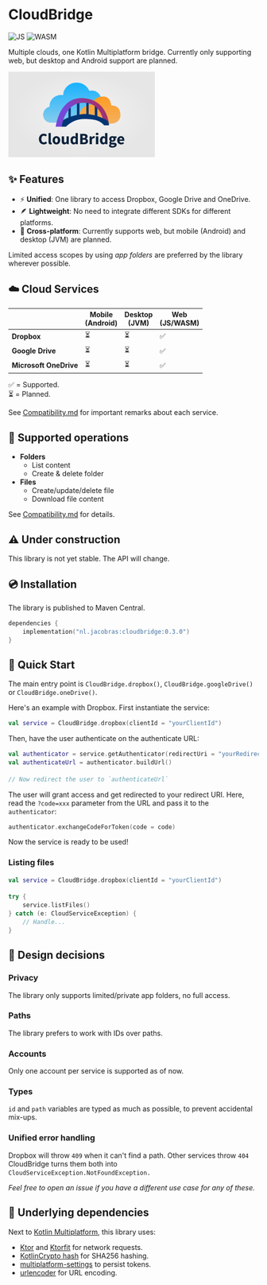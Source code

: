 # CloudBridge

![JS](https://img.shields.io/badge/JavaScript-yellow.svg?logo=javascript)
![WASM](https://img.shields.io/badge/WebAssembly-purple.svg?logo=webassembly)

Multiple clouds, one Kotlin Multiplatform bridge. Currently only supporting
web, but desktop and Android support are planned.

<img height="172" src="/docs/images/logo.png"/>

## ✨ Features

* ⚡ **Unified**: One library to access Dropbox, Google Drive and OneDrive.
* 🪶 **Lightweight**: No need to integrate different SDKs for different platforms.
* 📱 **Cross-platform**: Currently supports web, but mobile (Android) and
  desktop (JVM) are planned.

Limited access scopes by using _app folders_ are preferred by the library wherever possible.

## ☁️ Cloud Services

|                        | Mobile<br>(Android) | Desktop<br>(JVM) | Web<br>(JS/WASM) |
|------------------------|---------------------|------------------|------------------|
| **Dropbox**            | ⏳                   | ⏳                | ✅                |
| **Google Drive**       | ⏳                   | ⏳                | ✅                |
| **Microsoft OneDrive** | ⏳                   | ⏳                | ✅                |

✅ = Supported.<br>
⏳ = Planned.

See [Compatibility.md](docs/Compatibility.md) for important remarks about each service.

## 💾 Supported operations

* **Folders**
    * List content
    * Create & delete folder
* **Files**
    * Create/update/delete file
    * Download file content

See [Compatibility.md](docs/Compatibility.md) for details.

## ⚠️ Under construction

This library is not yet stable. The API will change.

## 💿 Installation

The library is published to Maven Central.

```kotlin
dependencies {
    implementation("nl.jacobras:cloudbridge:0.3.0")
}
```

## 🚀 Quick Start

The main entry point is `CloudBridge.dropbox()`, `CloudBridge.googleDrive()` or `CloudBridge.oneDrive()`.

Here's an example with Dropbox. First instantiate the service:

```kotlin
val service = CloudBridge.dropbox(clientId = "yourClientId")
```

Then, have the user authenticate on the authenticate URL:

```kotlin
val authenticator = service.getAuthenticator(redirectUri = "yourRedirectUri")
val authenticateUrl = authenticator.buildUrl()

// Now redirect the user to `authenticateUrl`
```

The user will grant access and get redirected to your redirect URI. Here, read
the `?code=xxx` parameter from the URL and pass it to the `authenticator`:

```kotlin
authenticator.exchangeCodeForToken(code = code)
```

Now the service is ready to be used!

### Listing files

```kotlin
val service = CloudBridge.dropbox(clientId = "yourClientId")

try {
    service.listFiles()
} catch (e: CloudServiceException) {
    // Handle...
}
```

## 📐 Design decisions

### Privacy

The library only supports limited/private app folders, no full access.

### Paths

The library prefers to work with IDs over paths.

### Accounts

Only one account per service is supported as of now.

### Types

`id` and `path` variables are typed as much as possible, to prevent
accidental mix-ups.

### Unified error handling

Dropbox will throw `409` when it can't find a path. Other services throw
`404` CloudBridge turns them both into `CloudServiceException.NotFoundException.`

_Feel free to open an issue if you have a different use case for any
of these._

## 🔗 Underlying dependencies

Next to [Kotlin Multiplatform](https://www.jetbrains.com/kotlin-multiplatform/), this library uses:

* [Ktor](https://ktor.io/) and [Ktorfit](https://foso.github.io/Ktorfit/) for network requests.
* [KotlinCrypto hash](https://github.com/KotlinCrypto/hash) for SHA256 hashing.
* [multiplatform-settings](https://github.com/russhwolf/multiplatform-settings) to persist tokens.
* [urlencoder](https://github.com/ethauvin/urlencoder) for URL encoding.